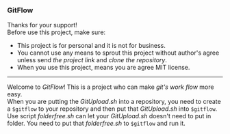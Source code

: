 ### GitFlow
Thanks for your support!  
Before use this project, make sure:  
- This project is for personal and it is not for business.  
- You cannot use any means to sprout this project without author's agree unless send *the project link* and *clone the repository*.  
- When you use this project, means you are agree MIT license.  

---

Welcome to *GitFlow*! This is a project who can make *git's work flow* more easy.  
When you are putting the *GitUpload.sh* into a repository, you need to create a `$gitflow` to your repository and then put that *GitUpload.sh* into `$gitflow`.  
Use script *folderfree.sh* can let your *GitUpload.sh* doesn't need to put in folder. You need to put that *folderfree.sh* to `$gitflow` and run it.